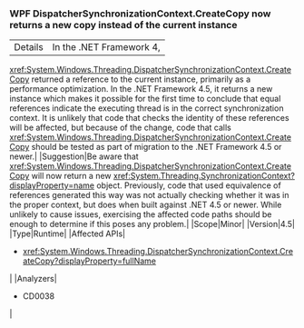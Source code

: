 ### WPF DispatcherSynchronizationContext.CreateCopy now returns a new copy instead of the current instance

|   |   |
|---|---|
|Details|In the .NET Framework 4,
<xref:System.Windows.Threading.DispatcherSynchronizationContext.CreateCopy>
returned a reference to the current instance, primarily as a performance
optimization. In the .NET Framework 4.5, it returns a new instance which makes
it possible for the first time to conclude that equal references indicate the
executing thread is in the correct synchronization context.  It is unlikely that
code that checks the identity of these references will be affected, but because
of the change, code that calls
<xref:System.Windows.Threading.DispatcherSynchronizationContext.CreateCopy>
should be tested as part of migration to the .NET Framework 4.5 or newer.|
|Suggestion|Be aware that
<xref:System.Windows.Threading.DispatcherSynchronizationContext.CreateCopy>
will now return a new
<xref:System.Threading.SynchronizationContext?displayProperty=name> object.
Previously, code that used equivalence of references generated this way was not
actually checking whether it was in the proper context, but does when built
against .NET 4.5 or newer.  While unlikely to cause issues, exercising the
affected code paths should be enough to determine if this poses any problem.|
|Scope|Minor|
|Version|4.5|
|Type|Runtime|
|Affected APIs|<ul><li><xref:System.Windows.Threading.DispatcherSynchronizationContext.CreateCopy?displayProperty=fullName></li></ul>|
|Analyzers|<ul><li>CD0038</li></ul>|

